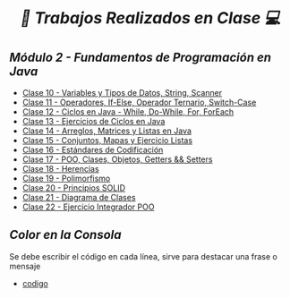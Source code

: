 **_<h1 align="center">:vulcan_salute: Trabajos Realizados en Clase :computer:</h1>_**
**_<h2>Módulo 2 - Fundamentos de Programación en Java</h2>_**

- [Clase 10 - Variables y Tipos de Datos, String, Scanner](https://github.com/KathyAlde21/ejercicios_bootcamp_android_java/tree/b8880a7ce7dfd2dbd97e02788427877cf06371d0/src/clase10appmov)
- [Clase 11 - Operadores, If-Else, Operador Ternario, Switch-Case](https://github.com/KathyAlde21/ejercicios_bootcamp_android_java/tree/b8880a7ce7dfd2dbd97e02788427877cf06371d0/src/clase11appmov)
- [Clase 12 - Ciclos en Java - While, Do-While, For, ForEach](https://github.com/KathyAlde21/ejercicios_bootcamp_android_java/tree/b8880a7ce7dfd2dbd97e02788427877cf06371d0/src/clase12appmov)
- [Clase 13 - Ejercicios de Ciclos en Java](https://github.com/KathyAlde21/ejercicios_bootcamp_android_java/tree/27c32d0988fd36acdaa2be0a3b7f34a681447c72/src/clase13appmov)
- [Clase 14 - Arreglos, Matrices y Listas en Java](https://github.com/KathyAlde21/ejercicios_bootcamp_android_java/tree/de6a27cfd62630730abcff769f4d5b429a187eae/src/clase14appmov)
- [Clase 15 - Conjuntos, Mapas y Ejercicio Listas](https://github.com/KathyAlde21/ejercicios_bootcamp_android_java/tree/044b5441e65a0fe8686171b1d0988ebf88c4754a/src/clase15appmov)
- [Clase 16 - Estándares de Codificación]()
- [Clase 17 - POO, Clases, Objetos, Getters && Setters]()
- [Clase 18 - Herencias]()
- [Clase 19 - Polimorfismo]()
- [Clase 20 - Principios SOLID]()
- [Clase 21 - Diagrama de Clases]()
- [Clase 22 - Ejercicio Integrador POO]()


**_<h2>Color en la Consola</h2>_**
Se debe escribir el código en cada línea, sirve para destacar una frase o mensaje
- [codigo](https://github.com/KathyAlde21/ejercicios_bootcamp_android_java/tree/b8880a7ce7dfd2dbd97e02788427877cf06371d0/src/ColorEnConsola)

